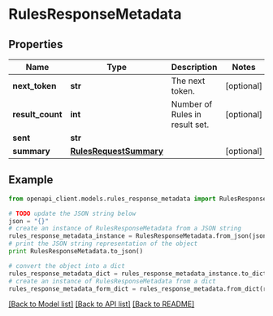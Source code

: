 # RulesResponseMetadata


## Properties
Name | Type | Description | Notes
------------ | ------------- | ------------- | -------------
**next_token** | **str** | The next token. | [optional] 
**result_count** | **int** | Number of Rules in result set. | [optional] 
**sent** | **str** |  | 
**summary** | [**RulesRequestSummary**](RulesRequestSummary.md) |  | [optional] 

## Example

```python
from openapi_client.models.rules_response_metadata import RulesResponseMetadata

# TODO update the JSON string below
json = "{}"
# create an instance of RulesResponseMetadata from a JSON string
rules_response_metadata_instance = RulesResponseMetadata.from_json(json)
# print the JSON string representation of the object
print RulesResponseMetadata.to_json()

# convert the object into a dict
rules_response_metadata_dict = rules_response_metadata_instance.to_dict()
# create an instance of RulesResponseMetadata from a dict
rules_response_metadata_form_dict = rules_response_metadata.from_dict(rules_response_metadata_dict)
```
[[Back to Model list]](../README.md#documentation-for-models) [[Back to API list]](../README.md#documentation-for-api-endpoints) [[Back to README]](../README.md)



